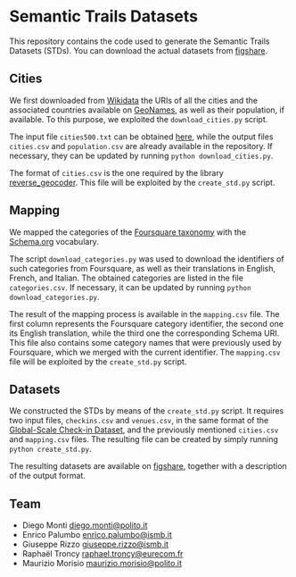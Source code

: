 # Semantic Trails Datasets

This repository contains the code used to generate the Semantic Trails Datasets (STDs). You can download the actual datasets from [figshare](https://doi.org/10.6084/m9.figshare.7429076).

## Cities

We first downloaded from [Wikidata](https://www.wikidata.org) the URIs of all the cities and the associated countries available on [GeoNames](https://www.geonames.org), as well as their population, if available. To this purpose, we exploited the `download_cities.py` script.

The input file `cities500.txt` can be obtained [here](http://download.geonames.org/export/dump/), while the output files `cities.csv` and `population.csv` are already available in the repository. If necessary, they can be updated by running `python download_cities.py`.

The format of `cities.csv` is the one required by the library [reverse_geocoder](https://github.com/thampiman/reverse-geocoder). This file will be exploited by the `create_std.py` script.

## Mapping

We mapped the categories of the [Foursquare taxonomy](https://developer.foursquare.com/docs/resources/categories) with the [Schema.org](https://schema.org) vocabulary.

The script `download_categories.py` was used to download the identifiers of such categories from Foursquare, as well as their translations in English, French, and Italian. The obtained categories are listed in the file `categories.csv`. If necessary, it can be updated by running `python download_categories.py`.

The result of the mapping process is available in the `mapping.csv` file. The first column represents the Foursquare category identifier, the second one its English translation, while the third one the corresponding Schema URI. This file also contains some category names that were previously used by Foursquare, which we merged with the current identifier. The `mapping.csv` file will be exploited by the `create_std.py` script.

## Datasets

We constructed the STDs by means of the `create_std.py` script. It requires two input files, `checkins.csv` and `venues.csv`, in the same format of the [Global-Scale Check-in Dataset](https://sites.google.com/site/yangdingqi/home/foursquare-dataset), and the previously mentioned `cities.csv`  and `mapping.csv` files. The resulting file can be created by simply running `python create_std.py`.

The resulting datasets are available on [figshare](https://doi.org/10.6084/m9.figshare.7429076), together with a description of the output format.

## Team

- Diego Monti <diego.monti@polito.it>
- Enrico Palumbo <enrico.palumbo@ismb.it>
- Giuseppe Rizzo <giuseppe.rizzo@ismb.it>
- Raphaël Troncy <raphael.troncy@eurecom.fr>
- Maurizio Morisio <maurizio.morisio@polito.it>
